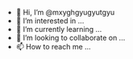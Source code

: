 - 👋 Hi, I’m @mxyghgyugyutgyu
- 👀 I’m interested in ...
- 🌱 I’m currently learning ...
- 💞️ I’m looking to collaborate on ...
- 📫 How to reach me ...

<!---
mxyghgyugyutgyu/mxyghgyugyutgyu is a ✨ special ✨ repository because its `README.md` (this file) appears on your GitHub profile.
You can click the Preview link to take a look at your changes.
--->
